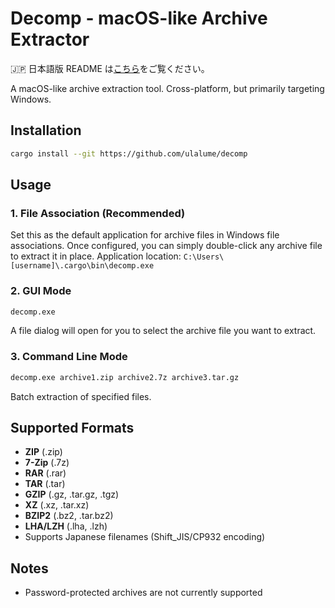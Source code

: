 # Decomp - macOS-like Archive Extractor

🇯🇵 日本語版 README は[こちら](./README.ja.md)をご覧ください。

A macOS-like archive extraction tool. Cross-platform, but primarily targeting Windows.

## Installation

```bash
cargo install --git https://github.com/ulalume/decomp
```

## Usage

### 1. File Association (Recommended)
Set this as the default application for archive files in Windows file associations. Once configured, you can simply double-click any archive file to extract it in place.
Application location: `C:\Users\[username]\.cargo\bin\decomp.exe`

### 2. GUI Mode
```bash
decomp.exe
```
A file dialog will open for you to select the archive file you want to extract.

### 3. Command Line Mode
```bash
decomp.exe archive1.zip archive2.7z archive3.tar.gz
```
Batch extraction of specified files.

## Supported Formats

- **ZIP** (.zip)
- **7-Zip** (.7z)
- **RAR** (.rar)
- **TAR** (.tar)
- **GZIP** (.gz, .tar.gz, .tgz)
- **XZ** (.xz, .tar.xz)
- **BZIP2** (.bz2, .tar.bz2)
- **LHA/LZH** (.lha, .lzh)
- Supports Japanese filenames (Shift_JIS/CP932 encoding)

## Notes

- Password-protected archives are not currently supported
